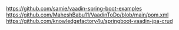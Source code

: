 https://github.com/samie/vaadin-spring-boot-examples
https://github.com/MaheshBabu11/VaadinToDo/blob/main/pom.xml
https://github.com/knowledgefactory4u/springboot-vaadin-jpa-crud

